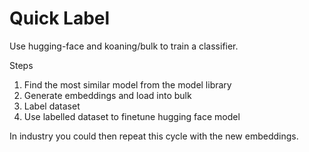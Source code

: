 # Quick Label

Use hugging-face and koaning/bulk to train a classifier. 

Steps 
1) Find the most similar model from the model library
2) Generate embeddings and load into bulk 
3) Label dataset
4) Use labelled dataset to finetune hugging face model 

In industry you could then repeat this cycle with the new embeddings.
